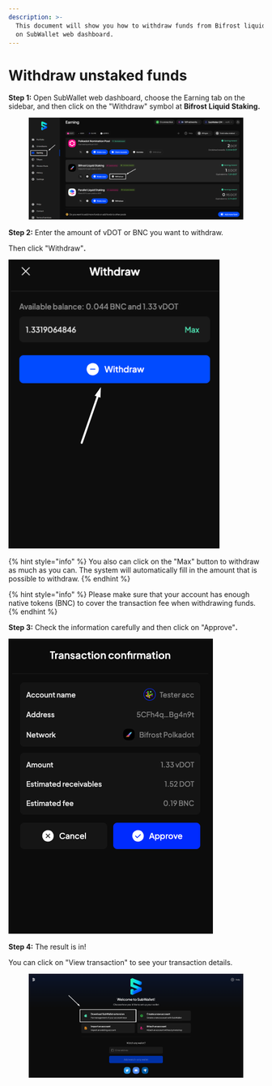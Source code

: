 ```yaml
---
description: >-
  This document will show you how to withdraw funds from Bifrost liquid staking
  on SubWallet web dashboard.
---
```


# Withdraw unstaked funds

**Step 1:** Open SubWallet web dashboard, choose the Earning tab on the sidebar, and then click on the "Withdraw" symbol at **Bifrost Liquid Staking.**

<figure><img src="../../../.gitbook/assets/image (1).png" alt=""><figcaption></figcaption></figure>

**Step 2:** Enter the amount of vDOT or BNC you want to withdraw.

Then click "Withdraw"**.**

![](<../../../.gitbook/assets/image (6).png>)

{% hint style="info" %}
You also can click on the "Max" button to withdraw as much as you can. The system will automatically fill in the amount that is possible to withdraw.&#x20;
{% endhint %}

{% hint style="info" %}
Please make sure that your account has enough native tokens (BNC) to cover the transaction fee when withdrawing funds.
{% endhint %}

**Step 3:** Check the information carefully and then click on "Approve"**.**

![](<../../../.gitbook/assets/image (9).png>)

**Step 4:** The result is in!

You can click on "View transaction" to see your transaction details.

<figure><img src="../../../.gitbook/assets/image (135).png" alt=""><figcaption></figcaption></figure>
